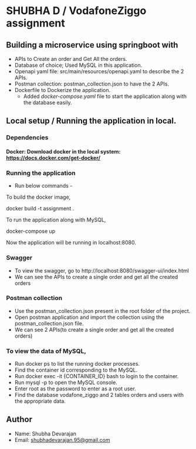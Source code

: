 # SHUBHA D / VodafoneZiggo assignment

## Building a microservice using springboot with

* APIs to Create an order and Get All the orders.
* Database of choice; Used MySQL in this application.
* Openapi yaml file: src/main/resources/openapi.yaml to describe the 2 APIs.
* Postman collection: postman_collection.json to have the 2 APIs.
* Dockerfile to Dockerize the application.
  * Added *docker-compose.yaml* file to start the application along with the database easily.

## Local setup / Running the application in local.

### Dependencies

#### Docker: Download docker in the local system: https://docs.docker.com/get-docker/

### Running the application

* Run below commands -

To build the docker image,

docker build -t assignment .

To run the application along with MySQL,

docker-compose up


Now the application will be running in localhost:8080.

### Swagger

* To view the swagger, go to http://localhost:8080/swagger-ui/index.html
* We can see the APIs to create a single order and get all the created orders

### Postman collection

* Use the postman_collection.json present in the root folder of the project.
* Open postman application and import the collection using the postman_collection.json file.
* We can see 2 APIs(to create a single order and get all the created orders)

### To view the data of MySQL,
* Run docker ps to list the running docker processes.
* Find the container id corresponding to the MySQL.
* Run docker exec -it {CONTAINER_ID} bash to login to the container.
* Run mysql -p to open the MySQL console.
* Enter root as the password to enter as a root user.
* Find the database vodafone_ziggo and 2 tables orders and users with the appropriate data.

## Author

* Name: Shubha Devarajan
* Email: shubhadevarajan.95@gmail.com